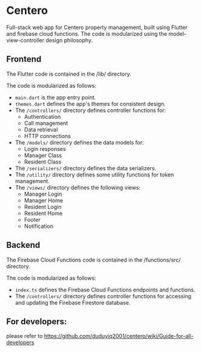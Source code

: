 # Centero

Full-stack web app for Centero property management, built using Flutter and firebase cloud functions. The code is modularized using the model-view-controller design philosophy.

## Frontend

The Flutter code is contained in the /lib/ directory.

The code is modularized as follows:

- `main.dart` is the app entry point.
- `themes.dart` defines the app's themes for consistent design.
- The `/controllers/` directory defines controller functions for:
  - Authentication
  - Call management
  - Data retrieval
  - HTTP connections
- The `/models/` directory defines the data models for:
  - Login responses
  - Manager Class
  - Resident Class
- The `/serializers/` directory defines the data serializers.
- The `/utility/` directory defines some utility functions for token management.
- The `/views/` directory defines the following views:
  - Manager Login
  - Manager Home
  - Resident Login
  - Resident Home
  - Footer
  - Notification

## Backend

The Firebase Cloud Functions code is contained in the /functions/src/ directory.

The code is modularized as follows:

- `index.ts` defines the Firebase Cloud Functions endpoints and functions.
- The `/controllers/` directory defines controller functions for accessing and updating the Firebase Firestore database.
## For developers: 
please refer to https://github.com/duduyiq2001/centero/wiki/Guide-for-all-developers
